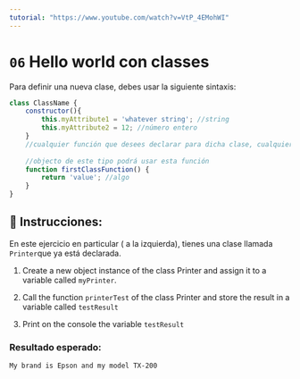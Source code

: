 ```yaml
---
tutorial: "https://www.youtube.com/watch?v=VtP_4EMohWI"
---
```


# `06` Hello world con classes

Para definir una nueva clase, debes usar la siguiente sintaxis:

```js
class ClassName { 
    constructor(){
        this.myAttribute1 = 'whatever string'; //string 
        this.myAttribute2 = 12; //número entero
    }
    //cualquier función que desees declarar para dicha clase, cualquier
    
    //objecto de este tipo podrá usar esta función 
    function firstClassFunction() { 
        return 'value'; //algo 
    } 
} 
```

## 📝 Instrucciones:

En este ejercicio en particular ( a la izquierda), tienes una clase llamada `Printer`que ya está declarada.

1. Create a new object instance of the class Printer and assign it to a variable called `myPrinter`.

2. Call the function `printerTest` of the class Printer and store the result in a variable called `testResult`

3. Print on the console the variable `testResult` 

### Resultado esperado:

```txt
My brand is Epson and my model TX-200

```
